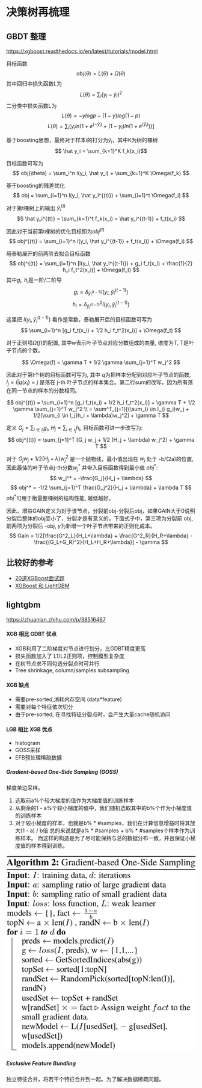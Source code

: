 # 决策树再梳理

## GBDT 整理
https://xgboost.readthedocs.io/en/latest/tutorials/model.html

目标函数
$$ obj(\theta) = L(\theta) + \Omega(\theta) $$
其中回归中损失函数L为
$$ L(\theta) = \sum_i (y_i - \hat y_i)^2 $$
二分类中损失函数L为
$$ L(\theta) = -ylogp - (1-y)log(1-p) $$
$$ L(\theta) = \sum_i[y_i ln(1+e^(-\hat y_i) + (1-y_i)ln(1+e^(\hat y_i)))] $$

基于boosting思想，最终对于样本i的打分为$\hat y_i$，其中K为树的棵树
$$ \hat y_i = \sum_{k=1}^K f_k(x_i)$$

目标函数可写为
$$ obj(\theta) = \sum_i^n l(y_i, \hat y_i) + \sum_{k=1}^K \Omega(f_k) $$

基于boosting的残差优化
$$ obj = \sum_{i=1}^n l(y_i, \hat y_i^{(t)}) + \sum_{i=1}^t \Omega(f_i) $$

对于第t棵树上的输出 $\hat y_i^{(t)}$
$$ \hat y_i^{(t)} = \sum_{k=1}^t f_k(x_i) = \hat y_i^{(t-1)} + f_t(x_i) $$

因此对于当前第t棵树的优化目标即为$obj^{(t)}$
$$ obj^{(t)} = \sum_{i=1}^n l(y_i, \hat y_i^{(t-1)} + f_t(x_i)) + \Omega(f_i) $$

用泰勒展开的前两阶去拟合目标函数
$$ obj^{(t)} = \sum_{i=1}^n [l(y_i, \hat y_i^{(t-1)}) + g_i f_t(x_i) + \frac{1}{2} h_i f_t^2(x_i)] + \Omega(f_t) $$
其中$g_i$, $h_i$是一阶/二阶导
$$ g_i = \delta_{\hat y_i^{(t-1)}}   l(y_i, \hat y_i^{(t-1)}) $$
$$ h_i = \delta^2_{\hat y_i^{(t-1)}} l(y_i, \hat y_i^{(t-1)}) $$

这里把 $l(y_i, \hat y_i^{(t-1)})$ 看作是常数，泰勒展开后的目标函数可写为
$$ \sum_{i=1}^n [g_i f_t(x_i) + 1/2 h_i f_t^2(x_i)] + \Omega(f_t) $$

对于正则项$\Omega(f)$的配置, 其中$w$表示叶子节点对应分数组成的向量, 维度为T, T是叶子节点的个数。

$$ \Omega(f) = \gamma T + 1/2 \gamma \sum_{j=1}^T w_j^2 $$

因此对于第t个树的目标函数可写为, 其中 $q$为把样本分配到对应叶子节点的函数, $I_j = {i | q(x_i) = j}$ 是落在 j-th 叶子节点的样本集合。第二行sum的改写，因为所有落在同一节点的样本的分数相同。

$$ obj^{(t)} = \sum_{i=1}^n [g_i f_t(x_i) + 1/2 h_i f_t^2(x_i)] + \gamma T + 1/2 \gamma \sum_{j=1}^T w_j^2 \\
= \sum^T_{j=1}[(\sum_{i \in I_j} g_i)w_j + 1/2(\sum_{i \in I_j}h_i + \lambda)w_j^2] + \gamma T $$

定义 $G_j = \sum_{i \in I_j} g_i$,  $H_j = \sum_{i \in I_j} h_i$, 目标函数可进一步改写为:
$$ obj^{(t)} = \sum_{j=1}^T [G_j w_j + 1/2 (H_j + \lambda) w_j^2] + \gamma T $$

对于 $G_j w_j + 1/2 (H_j + \lambda) w_j^2$ 是一个抛物线，最小值出现在 $w_j$ 处于 -b/(2a)的位置, 因此最佳的叶子节点j-th分数$w_j^*$ 并带入目标函数得到最小值 $obj^*$:
$$ w_j^* = -\frac{G_j}{H_j + \lambda} $$
$$ obj^* = -1/2 \sum_{j=1}^T \frac{G_j^2}{H_j + \lambda} + \lambda T $$
$obj^*$可用于衡量整棵树的结构性能, 越低越好。

因此，增益GAIN定义为对于该节点，分裂前obj-分裂后obj，如果GAIN大于0说明分裂后整体的obj变小了，分裂才是有意义的。下面式子中，第三项为分裂前 obj, 前两项为分裂后 -obj, $\gamma$为新增一个叶子节点带来的正则化成本。
$$ Gain = 1/2[\frac{G^2_L}{H_L+\lambda} + \frac{G^2_R}{H_R+\lambda} - \frac{(G_L+G_R)^2}{H_L+H_R+\lambda}] - \gamma $$





## 比较好的参考
- [20道XGBoost面试题](https://cloud.tencent.com/developer/article/1500914)
- [XGBoost 和 LightGBM](https://cloud.tencent.com/developer/article/1534903)

## lightgbm

https://zhuanlan.zhihu.com/p/38516467

#### XGB 相比 GDBT 优点
- XGB利用了二阶梯度对节点进行划分，比GDBT精度更高
- 损失函数加入了 L1/L2正则项，控制模型复杂度
- 在树节点求不同勾选分裂点时可并行
- Tree shrinkage, column/samples subsampling

#### XGB 缺点
- 需要pre-sorted,消耗内存空间 (data*feature)
- 需要对每个特征依次切分
- 由于pre-sorted, 在寻找特征分裂点时，会产生大量cache随机访问


#### LGB 相比 XGB 优点
- histogram
- GOSS采样
- EFB预处理稀疏数据

##### Gradient-based One-Side Sampling (GOSS)
梯度单边采样。
1. 选取前a%个较大梯度的值作为大梯度值的训练样本
2. 从剩余的1 - a%个较小梯度的值中，我们随机选取其中的b%个作为小梯度值的训练样本
3. 对于较小梯度的样本，也就是b% * #samples，我们在计算信息增益时将其放大(1 - a) / b倍
总的来说就是a% * #samples + b% * #samples个样本作为训练样本。 而这样的构造是为了尽可能保持与总的数据分布一致，并且保证小梯度值的样本得到训练。

![20210826_150256_56](assets/20210826_150256_56.png)

##### Exclusive Feature Bundling
独立特征合并，将若干个特征合并到一起。为了解决数据稀疏问题。

